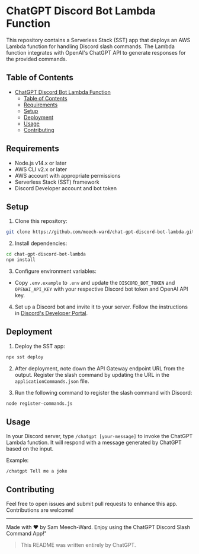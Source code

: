 # ChatGPT Discord Bot Lambda Function

This repository contains a Serverless Stack (SST) app that deploys an AWS Lambda function for handling Discord slash commands. The Lambda function integrates with OpenAI's ChatGPT API to generate responses for the provided commands. 

## Table of Contents
- [ChatGPT Discord Bot Lambda Function](#chatgpt-discord-bot-lambda-function)
  - [Table of Contents](#table-of-contents)
  - [Requirements](#requirements)
  - [Setup](#setup)
  - [Deployment](#deployment)
  - [Usage](#usage)
  - [Contributing](#contributing)

## Requirements
- Node.js v14.x or later
- AWS CLI v2.x or later
- AWS account with appropriate permissions
- Serverless Stack (SST) framework
- Discord Developer account and bot token

## Setup

1. Clone this repository:
```bash
git clone https://github.com/meech-ward/chat-gpt-discord-bot-lambda.git
```

2. Install dependencies:
```bash
cd chat-gpt-discord-bot-lambda
npm install
```

3. Configure environment variables:
- Copy `.env.example` to `.env` and update the `DISCORD_BOT_TOKEN` and `OPENAI_API_KEY` with your respective Discord bot token and OpenAI API key.

4. Set up a Discord bot and invite it to your server. Follow the instructions in [Discord's Developer Portal](https://discord.com/developers/applications).

## Deployment

1. Deploy the SST app:
```bash
npx sst deploy
```

2. After deployment, note down the API Gateway endpoint URL from the output. Register the slash command by updating the URL in the `applicationCommands.json` file.

3. Run the following command to register the slash command with Discord:
```bash
node register-commands.js
```

## Usage

In your Discord server, type `/chatgpt [your-message]` to invoke the ChatGPT Lambda function. It will respond with a message generated by ChatGPT based on the input.

Example:

```
/chatgpt Tell me a joke
```

## Contributing

Feel free to open issues and submit pull requests to enhance this app. Contributions are welcome!

---

Made with ❤️ by Sam Meech-Ward. Enjoy using the ChatGPT Discord Slash Command App!"

> This README was written entirely by ChatGPT.